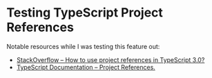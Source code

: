 # Testing TypeScript Project References

Notable resources while I was testing this feature out:

- [StackOverflow – How to use project references in TypeScript 3.0?](https://stackoverflow.com/q/51631786/7445826)
- [TypeScript Documentation – Project References.](https://www.typescriptlang.org/docs/handbook/project-references.html#what-is-a-project-reference)
